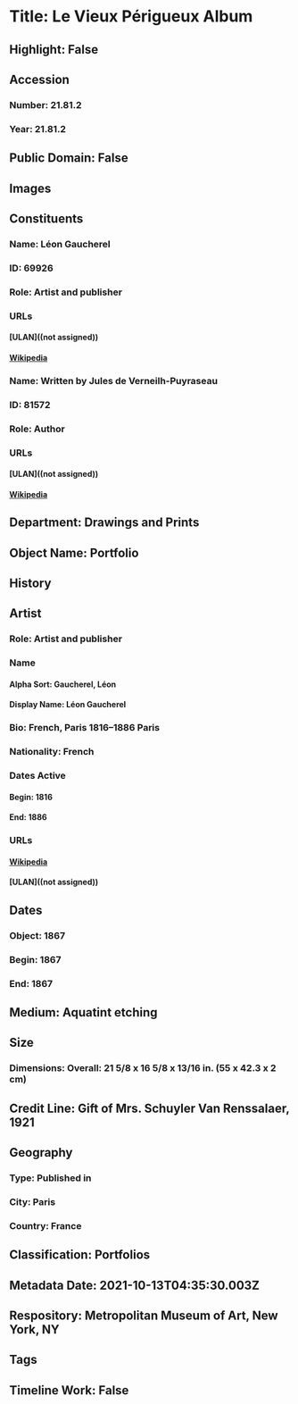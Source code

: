 # Title: Le Vieux Périgueux Album
## Highlight: False
## Accession
### Number: 21.81.2
### Year: 21.81.2
## Public Domain: False
## Images
## Constituents
### Name: Léon Gaucherel
### ID: 69926
### Role: Artist and publisher
### URLs
#### [ULAN]((not assigned))
#### [Wikipedia](https://www.wikidata.org/wiki/Q1879422)
### Name: Written by Jules de Verneilh-Puyraseau
### ID: 81572
### Role: Author
### URLs
#### [ULAN]((not assigned))
#### [Wikipedia](https://www.wikidata.org/wiki/Q30046088)
## Department: Drawings and Prints
## Object Name: Portfolio
## History
## Artist
### Role: Artist and publisher
### Name
#### Alpha Sort: Gaucherel, Léon
#### Display Name: Léon Gaucherel
### Bio: French, Paris 1816–1886 Paris
### Nationality: French
### Dates Active
#### Begin: 1816
#### End: 1886
### URLs
#### [Wikipedia](https://www.wikidata.org/wiki/Q1879422)
#### [ULAN]((not assigned))
## Dates
### Object: 1867
### Begin: 1867
### End: 1867
## Medium: Aquatint etching
## Size
### Dimensions: Overall: 21 5/8 x 16 5/8 x 13/16 in. (55 x 42.3 x 2 cm)
## Credit Line: Gift of Mrs. Schuyler Van Renssalaer, 1921
## Geography
### Type: Published in
### City: Paris
### Country: France
## Classification: Portfolios
## Metadata Date: 2021-10-13T04:35:30.003Z
## Respository: Metropolitan Museum of Art, New York, NY
## Tags
## Timeline Work: False